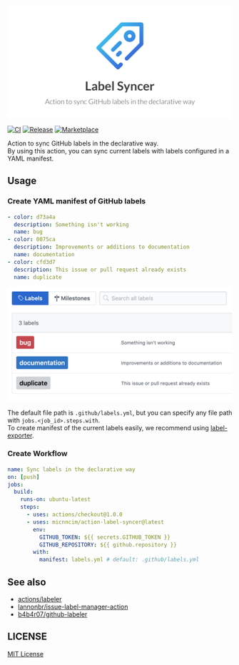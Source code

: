 ![logo](docs/assets/logo.png)

[![CI](https://github.com/micnncim/action-label-syncer/workflows/CI/badge.svg)](https://github.com/micnncim/action-label-syncer/actions)
[![Release](https://img.shields.io/github/v/release/micnncim/action-label-syncer.svg?logo=github)](https://github.com/micnncim/action-label-syncer/releases)
[![Marketplace](https://img.shields.io/badge/marketplace-label--syncer-blue?logo=github)](https://github.com/marketplace/actions/label-syncer)

Action to sync GitHub labels in the declarative way.  
By using this action, you can sync current labels with labels configured in a YAML manifest.

## Usage

### Create YAML manifest of GitHub labels

```yaml
- color: d73a4a
  description: Something isn't working
  name: bug
- color: 0075ca
  description: Improvements or additions to documentation
  name: documentation
- color: cfd3d7
  description: This issue or pull request already exists
  name: duplicate
```

![](./docs/assets/screenshot.png)

The default file path is `.github/labels.yml`, but you can specify any file path with `jobs.<job_id>.steps.with`.  
To create manifest of the current labels easily, we recommend using [label-exporter](https://github.com/micnncim/label-exporter).

### Create Workflow

```yaml
name: Sync labels in the declarative way
on: [push]
jobs:
  build:
    runs-on: ubuntu-latest
    steps:
      - uses: actions/checkout@1.0.0
      - uses: micnncim/action-label-syncer@latest
        env:
          GITHUB_TOKEN: ${{ secrets.GITHUB_TOKEN }}
          GITHUB_REPOSITORY: ${{ github.repository }}
        with:
          manifest: labels.yml # default: .github/labels.yml
```

## See also

- [actions/labeler](https://github.com/actions/labeler)
- [lannonbr/issue-label-manager-action](https://github.com/lannonbr/issue-label-manager-action)
- [b4b4r07/github-labeler](https://github.com/b4b4r07/github-labeler)

## LICENSE

[MIT License](./LICENSE)
